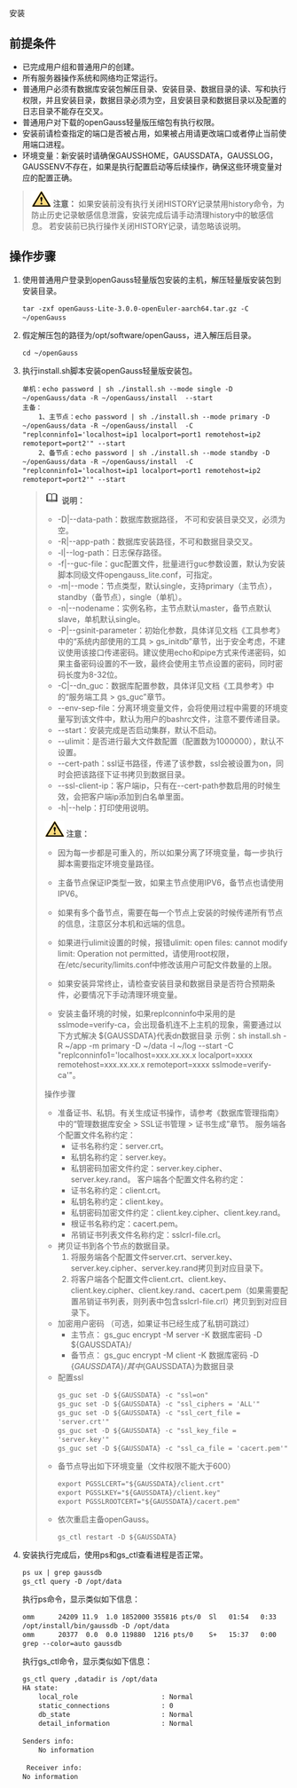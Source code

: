 安装<a name="ZH-CN_TOPIC_0000001120430818"></a>

## 前提条件<a name="section9955194683210"></a>

-   已完成用户组和普通用户的创建。
-   所有服务器操作系统和网络均正常运行。
-   普通用户必须有数据库安装包解压目录、安装目录、数据目录的读、写和执行权限，并且安装目录，数据目录必须为空，且安装目录和数据目录以及配置的日志目录不能存在交叉。
-   普通用户对下载的openGauss轻量版压缩包有执行权限。
-   安装前请检查指定的端口是否被占用，如果被占用请更改端口或者停止当前使用端口进程。
-   环境变量：新安装时请确保GAUSSHOME，GAUSSDATA，GAUSSLOG，GAUSSENV不存在，如果是执行配置启动等后续操作，确保这些环境变量对应的配置正确。

>![](public_sys-resources/icon-caution.gif) **注意：** 
>如果安装前没有执行关闭HISTORY记录禁用history命令，为防止历史记录敏感信息泄露，安装完成后请手动清理history中的敏感信息。
>若安装前已执行操作关闭HISTORY记录，请忽略该说明。

## 操作步骤<a name="section98663181331"></a>

1.  使用普通用户登录到openGauss轻量版包安装的主机，解压轻量版安装包到安装目录。

    ```
    tar -zxf openGauss-Lite-3.0.0-openEuler-aarch64.tar.gz -C ~/openGauss
    ```

2.  假定解压包的路径为/opt/software/openGauss，进入解压后目录。

    ```
    cd ~/openGauss
    ```

3. 执行install.sh脚本安装openGauss轻量版安装包。

   ```
   单机：echo password | sh ./install.sh --mode single -D ~/openGauss/data -R ~/openGauss/install  --start
   主备：
       1、主节点：echo password | sh ./install.sh --mode primary -D ~/openGauss/data -R ~/openGauss/install  -C "replconninfo1='localhost=ip1 localport=port1 remotehost=ip2 remoteport=port2'" --start
       2、备节点：echo password | sh ./install.sh --mode standby -D ~/openGauss/data -R ~/openGauss/install  -C "replconninfo1='localhost=ip1 localport=port1 remotehost=ip2 remoteport=port2'" --start
   ```

   >![](public_sys-resources/icon-note.gif) **说明：** 
   >
   >
   >
   >-   -D|--data-path：数据库数据路径， 不可和安装目录交叉，必须为空。
   >-   -R|--app-path：数据库安装路径，不可和数据目录交叉。
   >-   -l|--log-path：日志保存路径。
   >-   -f|--guc-file：guc配置文件，批量进行guc参数设置，默认为安装脚本同级文件opengauss\_lite.conf，可指定。
   >-   -m|--mode：节点类型，默认single，支持primary（主节点），standby（备节点），single（单机）。
   >-   -n|--nodename：实例名称，主节点默认master，备节点默认slave，单机默认single。
   >-   -P|--gsinit-parameter：初始化参数，具体详见文档《工具参考》中的“系统内部使用的工具 \> gs\_initdb”章节，出于安全考虑，不建议使用该接口传递密码。建议使用echo和pipe方式来传递密码，如果主备密码设置的不一致，最终会使用主节点设置的密码，同时密码长度为8-32位。
   >-   -C|--dn\_guc：数据库配置参数，具体详见文档《工具参考》中的“服务端工具 \> gs\_guc”章节。
   >-   --env-sep-file：分离环境变量文件，会将使用过程中需要的环境变量写到该文件中，默认为用户的bashrc文件，注意不要传递目录。
   >-   --start：安装完成是否启动集群，默认不启动。
   >-   --ulimit：是否进行最大文件数配置（配置数为1000000），默认不设置。
   >-   --cert-path：ssl证书路径，传递了该参数，ssl会被设置为on，同时会把该路径下证书拷贝到数据目录。
   >-   --ssl-client-ip：客户端ip，只有在--cert-path参数启用的时候生效，会把客户端ip添加到白名单里面。
   >-   -h|--help：打印使用说明。
   >
   >
   >
   >![](public_sys-resources/icon-caution.gif) **注意：** 
   >
   >
   >
   >- 因为每一步都是可重入的，所以如果分离了环境变量，每一步执行脚本需要指定环境变量路径。
   >
   >- 主备节点保证IP类型一致，如果主节点使用IPV6，备节点也请使用IPV6。
   >
   >- 如果有多个备节点，需要在每一个节点上安装的时候传递所有节点的信息，注意区分本机和远端的信息。
   >
   >- 如果进行ulimit设置的时候，报错ulimit: open files: cannot modify limit: Operation not permitted，请使用root权限，在/etc/security/limits.conf中修改该用户可配文件数量的上限。
   >
   >- 如果安装异常终止，请检查安装目录和数据目录是否符合预期条件，必要情况下手动清理环境变量。
   >
   >-   安装主备环境的时候，如果replconninfo中采用的是sslmode=verify-ca，会出现备机连不上主机的现象，需要通过以下方式解决
   >   $\{GAUSSDATA\}代表dn数据目录
   >   示例：sh install.sh -R \~/app -m primary -D \~/data -l \~/log --start -C "replconninfo1='localhost=xxx.xx.xx.x localport=xxxx remotehost=xxx.xx.xx.x remoteport=xxxx sslmode=verify-ca'"。
   >   
   >   操作步骤
   >   
   >   -   准备证书、私钥。有关生成证书操作，请参考《数据库管理指南》中的“管理数据库安全 \> SSL证书管理 \> 证书生成”章节。
   >       服务端各个配置文件名称约定：
   >       -   证书名称约定：server.crt。
   >       -   私钥名称约定：server.key。
   >       -   私钥密码加密文件约定：server.key.cipher、server.key.rand。
   >       客户端各个配置文件名称约定：
   >       -   证书名称约定：client.crt。
   >       -   私钥名称约定：client.key。
   >       -   私钥密码加密文件约定：client.key.cipher、client.key.rand。
   >       -   根证书名称约定：cacert.pem。
   >       -   吊销证书列表文件名称约定：sslcrl-file.crl。
   >   -   拷贝证书到各个节点的数据目录。
   >       1.  将服务端各个配置文件server.crt、server.key、server.key.cipher、server.key.rand拷贝到对应目录下。
   >       2.  将客户端各个配置文件client.crt、client.key、client.key.cipher、client.key.rand、cacert.pem（如果需要配置吊销证书列表，则列表中包含sslcrl-file.crl）拷贝到到对应目录下。
   >   -   加密用户密码 （可选，如果证书已经生成了私钥可跳过）
   >       -   主节点： gs\_guc encrypt -M server -K 数据库密码 -D $\{GAUSSDATA\}/
   >       -   备节点： gs\_guc encrypt -M client -K 数据库密码 -D $\{GAUSSDATA\}/
   >       其中$\{GAUSSDATA\}为数据目录
   >   -   配置ssl
   >       ```
   >       gs_guc set -D ${GAUSSDATA} -c "ssl=on" 
   >       gs_guc set -D ${GAUSSDATA} -c "ssl_ciphers = 'ALL'" 
   >       gs_guc set -D ${GAUSSDATA} -c "ssl_cert_file = 'server.crt'" 
   >       gs_guc set -D ${GAUSSDATA} -c "ssl_key_file = 'server.key'" 
   >       gs_guc set -D ${GAUSSDATA} -c "ssl_ca_file = 'cacert.pem'" 
   >       ```
   >   -   备节点导出如下环境变量（文件权限不能大于600）
   >       ```
   >       export PGSSLCERT="${GAUSSDATA}/client.crt"
   >       export PGSSLKEY="${GAUSSDATA}/client.key"
   >       export PGSSLROOTCERT="${GAUSSDATA}/cacert.pem"
   >       ```
   >   -   依次重启主备openGauss。
   >       ```
   >       gs_ctl restart -D ${GAUSSDATA} 
   >       ```



4.  安装执行完成后，使用ps和gs\_ctl查看进程是否正常。

    ```
    ps ux | grep gaussdb
    gs_ctl query -D /opt/data
    ```

    执行ps命令，显示类似如下信息：

    ```
    omm      24209 11.9  1.0 1852000 355816 pts/0  Sl   01:54   0:33 /opt/install/bin/gaussdb -D /opt/data
    omm      20377  0.0  0.0 119880  1216 pts/0    S+   15:37   0:00 grep --color=auto gaussdb
    ```

    执行gs\_ctl命令，显示类似如下信息：

    ```
    gs_ctl query ,datadir is /opt/data
    HA state:
        local_role                     : Normal
        static_connections             : 0
        db_state                       : Normal
        detail_information             : Normal
    
    Senders info:
        No information
        
     Receiver info:
    No information 
    ```


